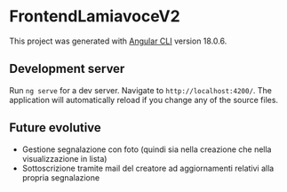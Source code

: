 # FrontendLamiavoceV2

This project was generated with [Angular CLI](https://github.com/angular/angular-cli) version 18.0.6.

## Development server

Run `ng serve` for a dev server. Navigate to `http://localhost:4200/`. The application will automatically reload if you change any of the source files.

## Future evolutive

- Gestione segnalazione con foto (quindi sia nella creazione che nella visualizzazione in lista)
- Sottoscrizione tramite mail del creatore ad aggiornamenti relativi alla propria segnalazione